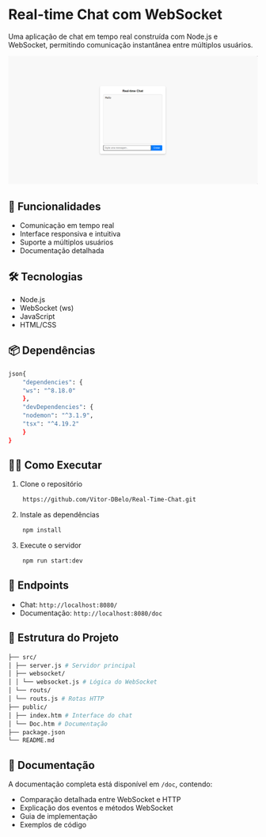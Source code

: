 # Real-time Chat com WebSocket

Uma aplicação de chat em tempo real construída com Node.js e WebSocket, permitindo comunicação instantânea entre múltiplos usuários.

<img src="public/img/ImgReal-timeCHAT.png">

## 🚀 Funcionalidades

- Comunicação em tempo real
- Interface responsiva e intuitiva
- Suporte a múltiplos usuários
- Documentação detalhada

## 🛠️ Tecnologias

- Node.js
- WebSocket (ws)
- JavaScript
- HTML/CSS

## 📦 Dependências

```bash
json{
    "dependencies": {
    "ws": "^8.18.0"
    },
    "devDependencies": {
    "nodemon": "^3.1.9",
    "tsx": "^4.19.2"
    }
}
```


## 🏃‍♂️ Como Executar

1. Clone o repositório
```bash
    https://github.com/Vitor-DBelo/Real-Time-Chat.git
```

2. Instale as dependências
```bash
    npm install
```
3. Execute o servidor
```bash
    npm run start:dev
```


## 📍 Endpoints

- Chat: `http://localhost:8080/`
- Documentação: `http://localhost:8080/doc`

## 📁 Estrutura do Projeto
```bash
├── src/
│ ├── server.js # Servidor principal
│ ├── websocket/
│ │ └── websocket.js # Lógica do WebSocket
│ └── routs/
│ └── routs.js # Rotas HTTP
├── public/
│ ├── index.htm # Interface do chat
│ └── Doc.htm # Documentação
├── package.json
└── README.md
```


## 📖 Documentação

A documentação completa está disponível em `/doc`, contendo:
- Comparação detalhada entre WebSocket e HTTP
- Explicação dos eventos e métodos WebSocket
- Guia de implementação
- Exemplos de código
